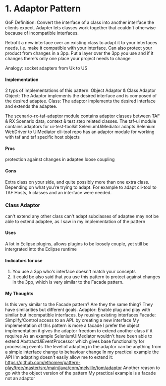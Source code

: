 # 1. Adaptor Pattern

GoF Definition: Convert the interface of a class into another interface the clients expect. Adapter lets classes work together that couldn't otherwise because of incompatible interfaces. 

Retrofit a new interface over an existing class to adapt it to your interfaces needs, i.e. make it compatible with your interface.
Can also protect your product from changes in a 3pp.
	Put a layer over the 3pp you use and if it changes there's only one place your project needs to change

Analogy: socket adapters from Uk to US

#### Implementation ####
2 typs of implementations of this pattern: Object Adaptor & Class Adaptor
Object: The Adaptor implements the desired interface and is composed of the desired adaptee.
Class: The adaptor implements the desired interface and extends the adaptee.

The scenario-rx-taf-adaptor module contains adaptor classes between TAF & RX Scenario data, context & test step related classes.
The taf-ui module contains adaptors for ui-test-toolkit
SeleniumUiMediator adapts Selenium WebDriver to UiMediator
cli-tool repo has an adaptor module for working with taf and taf specific host objects

#### Pros ####
protection against changes in adaptee
loose coupling

#### Cons ####
Extra class on your side, and quite possibly more than one extra class. Depending on what you're trying to adapt.
	For example to adapt cli-tool to TAF Hosts, 5 classes and an interface were needed.

### Class Adaptor ###
can't extend any other class
can't adapt subclasses of adaptee
may not be able to extend adaptee, as I saw in my implementation of the pattern

#### Uses ####
A lot in Eclipse plugins, allows plugins to be loosely couple, yet still be intergrated into the Eclipse runtime

#### Indicators for use ####

1. You use a 3pp who's interface doesn't match your concepts
2. It could be also said that you use this pattern to protect against changes in the 3pp, which is very similar to the Facade pattern.

#### My Thoughts ####
Is this very similar to the Facade pattern? Are they the same thing?
	They have similarities but different goals.
		Adaptor:	Enable plug and play with similar but incompatible interfaces.
						by reusing existing interfaces
		Facade:		Simplify/Control access to an API.
						by creating a new interface
	My implementation of this pattern is more a facade
I prefer the object implementation
	it gives the adaptor freedom to extend another class if it requires
	As an example SeleniumUiMediator wouldn't have been able to extend AbstractUiEventProcessor which gives base functionality for processing events
The level of adapting in the adaptor can be anything from a simple interface change to behaviour change
In my practical example the API I'm adapting doesn't easily allow me to extend it: https://github.com/ethomev/pattern-play/tree/master/src/main/java/com/melville/tom/adaptor
	Another reason to go with the object version of the pattern
My practical example is a facade not an adaptor